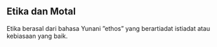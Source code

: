 ## Etika dan Motal
  Etika  berasal dari bahasa Yunani ”ethos” yang berartiadat istiadat atau kebiasaan yang baik.
